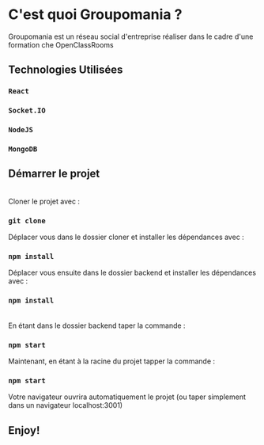 # C'est quoi Groupomania ?

Groupomania est un réseau social d'entreprise réaliser dans le cadre d'une formation che OpenClassRooms

## Technologies Utilisées

### `React`

### `Socket.IO`

### `NodeJS`

### `MongoDB`

## Démarrer le projet

\
Cloner le projet avec :

### `git clone`

Déplacer vous dans le dossier cloner et installer les dépendances avec :

### `npm install`

Déplacer vous ensuite dans le dossier backend et installer les dépendances avec :

### `npm install`

\
En étant dans le dossier backend taper la commande :

### `npm start`

Maintenant, en étant à la racine du projet tapper la commande :

### `npm start`

Votre navigateur ouvrira automatiquement le projet (ou taper simplement dans un navigateur localhost:3001)

## Enjoy!
